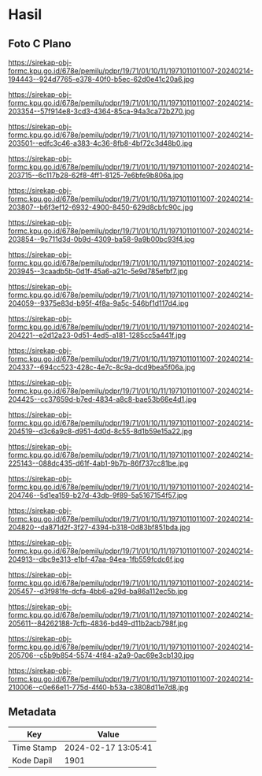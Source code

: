 # Hasil

## Foto C Plano

https://sirekap-obj-formc.kpu.go.id/678e/pemilu/pdpr/19/71/01/10/11/1971011011007-20240214-194443--924d7765-e378-40f0-b5ec-62d0e41c20a6.jpg

https://sirekap-obj-formc.kpu.go.id/678e/pemilu/pdpr/19/71/01/10/11/1971011011007-20240214-203354--57f914e8-3cd3-4364-85ca-94a3ca72b270.jpg

https://sirekap-obj-formc.kpu.go.id/678e/pemilu/pdpr/19/71/01/10/11/1971011011007-20240214-203501--edfc3c46-a383-4c36-8fb8-4bf72c3d48b0.jpg

https://sirekap-obj-formc.kpu.go.id/678e/pemilu/pdpr/19/71/01/10/11/1971011011007-20240214-203715--6c117b28-62f8-4ff1-8125-7e6bfe9b806a.jpg

https://sirekap-obj-formc.kpu.go.id/678e/pemilu/pdpr/19/71/01/10/11/1971011011007-20240214-203807--b6f3ef12-6932-4900-8450-629d8cbfc90c.jpg

https://sirekap-obj-formc.kpu.go.id/678e/pemilu/pdpr/19/71/01/10/11/1971011011007-20240214-203854--9c711d3d-0b9d-4309-ba58-9a9b00bc93f4.jpg

https://sirekap-obj-formc.kpu.go.id/678e/pemilu/pdpr/19/71/01/10/11/1971011011007-20240214-203945--3caadb5b-0d1f-45a6-a21c-5e9d785efbf7.jpg

https://sirekap-obj-formc.kpu.go.id/678e/pemilu/pdpr/19/71/01/10/11/1971011011007-20240214-204059--9375e83d-b95f-4f8a-9a5c-546bf1d117d4.jpg

https://sirekap-obj-formc.kpu.go.id/678e/pemilu/pdpr/19/71/01/10/11/1971011011007-20240214-204221--e2d12a23-0d51-4ed5-a181-1285cc5a441f.jpg

https://sirekap-obj-formc.kpu.go.id/678e/pemilu/pdpr/19/71/01/10/11/1971011011007-20240214-204337--694cc523-428c-4e7c-8c9a-dcd9bea5f06a.jpg

https://sirekap-obj-formc.kpu.go.id/678e/pemilu/pdpr/19/71/01/10/11/1971011011007-20240214-204425--cc37659d-b7ed-4834-a8c8-bae53b66e4d1.jpg

https://sirekap-obj-formc.kpu.go.id/678e/pemilu/pdpr/19/71/01/10/11/1971011011007-20240214-204519--d3c6a9c8-d951-4d0d-8c55-8d1b59e15a22.jpg

https://sirekap-obj-formc.kpu.go.id/678e/pemilu/pdpr/19/71/01/10/11/1971011011007-20240214-225143--088dc435-d61f-4ab1-9b7b-86f737cc81be.jpg

https://sirekap-obj-formc.kpu.go.id/678e/pemilu/pdpr/19/71/01/10/11/1971011011007-20240214-204746--5d1ea159-b27d-43db-9f89-5a5167154f57.jpg

https://sirekap-obj-formc.kpu.go.id/678e/pemilu/pdpr/19/71/01/10/11/1971011011007-20240214-204820--da871d2f-3f27-4394-b318-0d83bf851bda.jpg

https://sirekap-obj-formc.kpu.go.id/678e/pemilu/pdpr/19/71/01/10/11/1971011011007-20240214-204913--dbc9e313-e1bf-47aa-94ea-1fb559fcdc6f.jpg

https://sirekap-obj-formc.kpu.go.id/678e/pemilu/pdpr/19/71/01/10/11/1971011011007-20240214-205457--d3f981fe-dcfa-4bb6-a29d-ba86a112ec5b.jpg

https://sirekap-obj-formc.kpu.go.id/678e/pemilu/pdpr/19/71/01/10/11/1971011011007-20240214-205611--84262188-7cfb-4836-bd49-d11b2acb798f.jpg

https://sirekap-obj-formc.kpu.go.id/678e/pemilu/pdpr/19/71/01/10/11/1971011011007-20240214-205706--c5b9b854-5574-4f84-a2a9-0ac69e3cb130.jpg

https://sirekap-obj-formc.kpu.go.id/678e/pemilu/pdpr/19/71/01/10/11/1971011011007-20240214-210006--c0e66e11-775d-4f40-b53a-c3808d11e7d8.jpg


## Metadata

| Key        | Value               |
| ---------- | ------------------- |
| Time Stamp | 2024-02-17 13:05:41 |
| Kode Dapil | 1901                |



